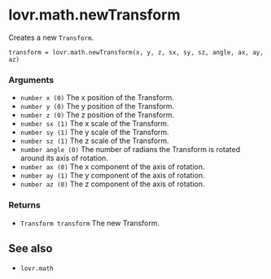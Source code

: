 <!--
category: reference
-->

lovr.math.newTransform
===

Creates a new `Transform`.

    transform = lovr.math.newTransform(x, y, z, sx, sy, sz, angle, ax, ay, az)

### Arguments

- `number x (0)` The x position of the Transform.
- `number y (0)` The y position of the Transform.
- `number z (0)` The z position of the Transform.
- `number sx (1)` The x scale of the Transform.
- `number sy (1)` The y scale of the Transform.
- `number sz (1)` The z scale of the Transform.
- `number angle (0)` The number of radians the Transform is rotated around its axis of rotation.
- `number ax (0)` The x component of the axis of rotation.
- `number ay (1)` The y component of the axis of rotation.
- `number az (0)` The z component of the axis of rotation.

### Returns

- `Transform transform` The new Transform.

See also
---

- `lovr.math`

